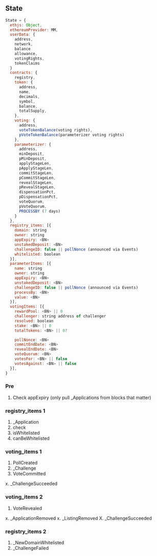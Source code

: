 ## State

```js
State = {
  ethjs: Object,
  ethereumProvider: MM,
  userData: {
    address,
    network,
    balance
    allowance,
    votingRights,
    tokenClaims
  }
  contracts: {
    registry,
    token: {
      address,
      name,
      decimals,
      symbol,
      balance,
      totalSupply,
    },
    voting: {
      address,
      voteTokenBalance(voting rights),
      pVoteTokenBalance(parameterizer voting rights)
    },
    parameterizer: {
      address,
      minDeposit,
      pMinDeposit,
      applyStageLen,
      pApplyStageLen,
      commitStageLen,
      pCommitStageLen,
      revealStageLen,
      pRevealStageLen,
      dispensationPct,
      pDispensationPct,
      voteQuorum,
      pVoteQuorum,
      PROCESSBY (7 days)
    }
  },
  registry_items: [{
    domain: string
    owner: string
    appExpiry: <BN>
    unstakedDeposit: <BN>
    challengeID: false || pollNonce (announced via Events)
    whitelisted: boolean
  }],
  parameterItems: [{
    name: string
    owner: string
    appExpiry: <BN>
    unstakedDeposit: <BN>
    challengeID: false || pollNonce (announced via Events)
    processBy: <BN>
    value: <BN>
  }],
  votingItems: [{
    rewardPool: <BN> || 0
    challenger: string address of challenger
    resolved: boolean
    stake: <BN> || 0
    totalTokens: <BN> || 0?

    pollNonce: <BN>
    commitEndDate: <BN>
    revealEndDate: <BN>
    voteQuorum: <BN>
    votesFor: <BN> || false
    votesAgainst: <BN> || false
  }],
}
```

### Pre
1. Check appExpiry (only pull _Applications from blocks that matter)

### registry_items 1
1. _Application
  1. check
  2. isWhitelisted
  3. canBeWhitelisted

### voting_items 1
1. PollCreated
1. _Challenge
2. VoteCommitted

x. _ChallengeSucceeded
### voting_items 2
1. VoteRevealed

x. _ApplicationRemoved
x. _ListingRemoved
X. _ChallengeSucceeded
### registry_items 2
1. _NewDomainWhitelisted
1. _ChallengeFailed
